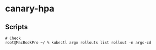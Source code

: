 # canary-hpa

## Scripts

```shell
# Check
root@MacBookPro ~/ % kubectl argo rollouts list rollout -n argo-cd  
```